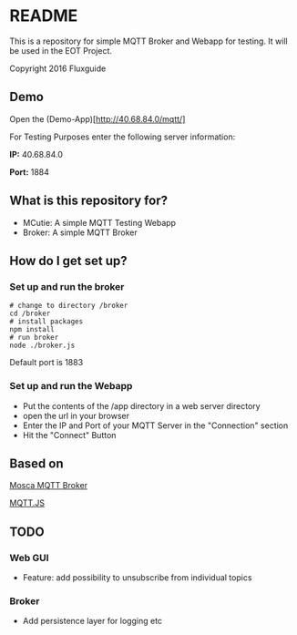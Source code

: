# README #

This is a repository for simple MQTT Broker and Webapp for testing. It will be used in the EOT Project.

Copyright 2016 Fluxguide

## Demo ##
Open the (Demo-App)[http://40.68.84.0/mqtt/]

For Testing Purposes enter the following server information:

**IP:** 40.68.84.0

**Port:** 1884


## What is this repository for? ##

* MCutie: A simple MQTT Testing Webapp
* Broker: A simple MQTT Broker

## How do I get set up? ##

### Set up and run the broker ###

```
# change to directory /broker
cd /broker
# install packages
npm install
# run broker
node ./broker.js
```

Default port is 1883

### Set up and run the Webapp ###

- Put the contents of the /app directory in a web server directory
- open the url in your browser
- Enter the IP and Port of your MQTT Server in the "Connection" section
- Hit the "Connect" Button





## Based on ##

[Mosca MQTT Broker](https://github.com/mcollina/mosca)

[MQTT.JS](https://github.com/mqttjs/MQTT.js)

## TODO ##

### Web GUI ###

- Feature: add possibility to unsubscribe from individual topics

### Broker ###

- Add persistence layer for logging etc
